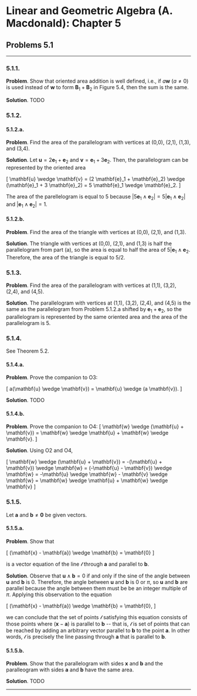 Linear and Geometric Algebra (A. Macdonald): Chapter 5
======================================================

## Problems 5.1

-------------------------------------------------------------------------------

### 5.1.1.

__Problem__. Show that oriented area addition is well defined, i.e., if
$a \mathbf{w}$ ($a \ne 0$) is used instead of $\mathbf{w}$ to form
$\mathbf{B}_1 + \mathbf{B}_2$ in Figure 5.4, then the sum is the same.

__Solution__. TODO

### 5.1.2.

#### 5.1.2.a.

__Problem__. Find the area of the parallelogram with vertices at (0,0),
(2,1), (1,3), and (3,4).

__Solution__. Let $\mathbf{u} = 2 \mathbf{e}_1 + \mathbf{e}_2$ and
$\mathbf{v} = \mathbf{e}_1 + 3 \mathbf{e}_2$. Then, the parallelogram
can be represented by the oriented area

\[
\mathbf{u} \wedge \mathbf{v}
= (2 \mathbf{e}_1 + \mathbf{e}_2) \wedge (\mathbf{e}_1 + 3 \mathbf{e}_2)
= 5 \mathbf{e}_1 \wedge \mathbf{e}_2.
\]

The area of the parellelogram is equal to 5 because
$|5 \mathbf{e}_1 \wedge \mathbf{e}_2| = 5 |\mathbf{e}_1 \wedge \mathbf{e}_2|$
and $|\mathbf{e}_1 \wedge \mathbf{e}_2| = 1$.

#### 5.1.2.b.

__Problem__. Find the area of the triangle with vertices at (0,0),
(2,1), and (1,3).

__Solution__. The triangle with vertices at (0,0), (2,1), and (1,3) is half
the parallelogram from part (a), so the area is equal to half the area
of $5|\mathbf{e}_1 \wedge \mathbf{e}_2$. Therefore, the area of the triangle
is equal to 5/2.

### 5.1.3.

__Problem__. Find the area of the parallelogram with vertices at (1,1), (3,2),
(2,4), and (4,5).

__Solution__. The parallelogram with vertices at (1,1), (3,2), (2,4), and
(4,5) is the same as the parallelogram from Problem 5.1.2.a shifted by
$\mathbf{e}_1 + \mathbf{e}_2$, so the parallelogram is represented by the same
oriented area and the area of the parallelogram is 5.

### 5.1.4.

See Theorem 5.2.

#### 5.1.4.a.

__Problem__. Prove the companion to O3:

\[
a(\mathbf{u} \wedge \mathbf{v}) = \mathbf{u} \wedge (a \mathbf{v}).
\]

__Solution__. TODO

#### 5.1.4.b.

__Problem__. Prove the companion to O4:
\[
  \mathbf{w} \wedge (\mathbf{u} + \mathbf{v})
= \mathbf{w} \wedge \mathbf{u} + \mathbf{w} \wedge \mathbf{v}.
\]

__Solution__. Using O2 and O4,

\[
\mathbf{w} \wedge (\mathbf{u} + \mathbf{v})
= -(\mathbf{u} + \mathbf{v}) \wedge \mathbf{w}
= (-\mathbf{u} - \mathbf{v}) \wedge \mathbf{w}
= -\mathbf{u} \wedge \mathbf{w} - \mathbf{v} \wedge \mathbf{w}
= \mathbf{w} \wedge \mathbf{u} + \mathbf{w} \wedge \mathbf{v}
\]

### 5.1.5.

Let $\mathbf{a}$ and $\mathbf{b} \ne \mathbf{0}$ be given vectors.

#### 5.1.5.a.

__Problem__. Show that

\[
(\mathbf{x} - \mathbf{a}) \wedge \mathbf{b} = \mathbf{0}
\]

is a vector equation of the line $\mathscr{l}$ through $\mathbf{a}$ and
parallel to $\mathbf{b}$.

__Solution__. Observe that $\mathbf{u} \wedge \mathbf{b} = 0$ if and only if
the sine of the angle between $\mathbf{u}$ and $\mathbf{b}$ is 0. Therefore,
the angle between $\mathbf{u}$ and $\mathbf{b}$ is 0 or $\pi$, so $\mathbf{u}$
and $\mathbf{b}$ are parallel because the angle between them must be be an
integer multiple of $\pi$. Applying this observation to the equation

\[
(\mathbf{x} - \mathbf{a}) \wedge \mathbf{b} = \mathbf{0},
\]

we can conclude that the set of points $\mathscr{l}$ satisfying this equation
consists of those points where $(\mathbf{x} - \mathbf{a})$ is parallel
to $\mathbf{b}$ -- that is, $\mathscr{l}$ is set of points that can be reached
by adding an arbitrary vector parallel to $\mathbf{b}$ to the point
$\mathbf{a}$. In other words, $\mathscr{l}$ is precisely the line passing
through $\mathbf{a}$ that is parallel to $\mathbf{b}$.

#### 5.1.5.b.

__Problem__. Show that the parallelogram with sides $\mathbf{x}$ and
$\mathbf{b}$ and the paralleogram with sides $\mathbf{a}$ and $\mathbf{b}$
have the same area.

__Solution__. TODO

-------------------------------------------------------------------------------
